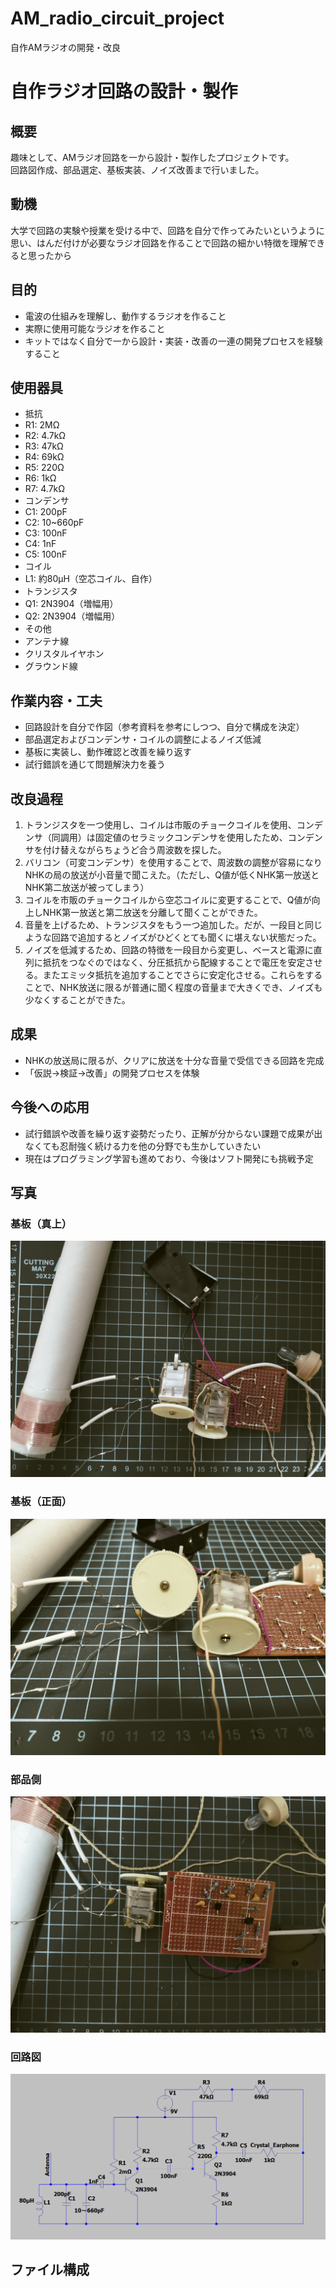 # AM_radio_circuit_project
自作AMラジオの開発・改良

# 自作ラジオ回路の設計・製作

## 概要
趣味として、AMラジオ回路を一から設計・製作したプロジェクトです。  
回路図作成、部品選定、基板実装、ノイズ改善まで行いました。

## 動機
大学で回路の実験や授業を受ける中で、回路を自分で作ってみたいというように思い、はんだ付けが必要なラジオ回路を作ることで回路の細かい特徴を理解できると思ったから

## 目的
- 電波の仕組みを理解し、動作するラジオを作ること
- 実際に使用可能なラジオを作ること
- キットではなく自分で一から設計・実装・改善の一連の開発プロセスを経験すること

## 使用器具
- 抵抗
 - R1: 2MΩ
 - R2: 4.7kΩ
 - R3: 47kΩ
 - R4: 69kΩ
 - R5: 220Ω
 - R6: 1kΩ
 - R7: 4.7kΩ
- コンデンサ
 - C1: 200pF
 - C2: 10~660pF
 - C3: 100nF
 - C4: 1nF
 - C5: 100nF
- コイル
 - L1: 約80µH（空芯コイル、自作）
- トランジスタ
 - Q1: 2N3904（増幅用）
 - Q2: 2N3904（増幅用）
- その他
 - アンテナ線
 - クリスタルイヤホン
 - グラウンド線

## 作業内容・工夫
- 回路設計を自分で作図（参考資料を参考にしつつ、自分で構成を決定）
- 部品選定およびコンデンサ・コイルの調整によるノイズ低減
- 基板に実装し、動作確認と改善を繰り返す
- 試行錯誤を通じて問題解決力を養う

## 改良過程
1. トランジスタを一つ使用し、コイルは市販のチョークコイルを使用、コンデンサ（同調用）は固定値のセラミックコンデンサを使用したため、コンデンサを付け替えながらちょうど合う周波数を探した。
2. バリコン（可変コンデンサ）を使用することで、周波数の調整が容易になりNHKの局の放送が小音量で聞こえた。（ただし、Q値が低くNHK第一放送とNHK第二放送が被ってしまう）
3. コイルを市販のチョークコイルから空芯コイルに変更することで、Q値が向上しNHK第一放送と第二放送を分離して聞くことができた。
4. 音量を上げるため、トランジスタをもう一つ追加した。だが、一段目と同じような回路で追加するとノイズがひどくとても聞くに堪えない状態だった。
5. ノイズを低減するため、回路の特徴を一段目から変更し、ベースと電源に直列に抵抗をつなぐのではなく、分圧抵抗から配線することで電圧を安定させる。またエミッタ抵抗を追加することでさらに安定化させる。これらをすることで、NHK放送に限るが普通に聞く程度の音量まで大きくでき、ノイズも少なくすることができた。

## 成果
- NHKの放送局に限るが、クリアに放送を十分な音量で受信できる回路を完成
- 「仮説→検証→改善」の開発プロセスを体験

## 今後への応用
- 試行錯誤や改善を繰り返す姿勢だったり、正解が分からない課題で成果が出なくても忍耐強く続ける力を他の分野でも生かしていきたい
- 現在はプログラミング学習も進めており、今後はソフト開発にも挑戦予定

## 写真

### 基板（真上）
![Top view](photos/top_view.jpg)

### 基板（正面）
![Front view](photos/front_view.jpg)

### 部品側
![Components view](photos/components_view.jpg)

### 回路図
![Circuit Diagram](circuit_diagram/am_radio_circuit_diagram.png)

## ファイル構成
